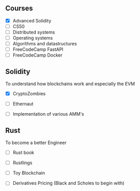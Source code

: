 ## Courses
- [x] Advanced Solidity
- [ ] CS50
- [ ] Distributed systems
- [ ] Operating systems
- [ ] Algorithms and datastructures 
- [ ] FreeCodeCamp FastAPI
- [ ] FreeCodeCamp Docker

## Solidity
To understand how blockchains work and especially the EVM
- [x] CryptoZombies
- [ ] Ethernaut
- [ ] Implementation of various AMM's


## Rust
To become a better Engineer 
- [ ] Rust book
- [ ] Rustlings
- [ ] Toy Blockchain
- [ ] Derivatives Pricing (Black and Scholes to begin with)

